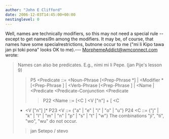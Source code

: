 ```yaml
---
author: "John E Clifford"
date: 2006-12-03T14:45:00+00:00
nestinglevel: 0
---
```

Well, names are technically modifiers, so this may not need a special rule --
except to get namesi9n among the modifiers. It may be, of course, that names have some specialrestrictions, butnone occur to me ("mi li Kipo tawa jan pi toki pona" looks OK to me).---
 [MorphemeAddict@wmconnect.com](mailto://MorphemeAddict@wmconnect.com) wrote:

> Names can also be predicates. E.g., nimi mi li Pepe. (jan Pije's lesson 9)
>> P5 <Predicate
> ::= <Noun-Phrase
> \[<Prep-Phrase
>\*\]
> | <Modifier
>\* \[<Prep-Phrase
>\] | <Verb-Phrase
> \[<Prep-Phrase
>\]
> | <Name
>> | <Predicate
> <Predicate-Conjunction
> <Predicate
>>> P22 <Name
> ::= \[<C
>\] <V
> \["n"\] + \[ <C
> + <V
> \["n"\] \]\*
> P23 <V
> ::= {"a" | "e" | "i" | "o" | "u"}
> P24 <C
> ::= {"j" | "k" | "l" | "m" | "n" | "p" | "s" | "t" | "w"}
> The combinations "ji", "ti", "wo", "wu" do not occur.
>> jan Setepo / stevo
>